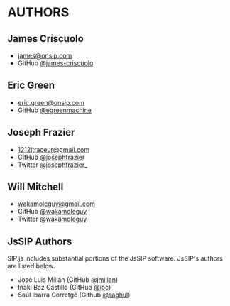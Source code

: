 # AUTHORS

## James Criscuolo

* <james@onsip.com>
* GitHub [@james-criscuolo](https://github.com/james-criscuolo)

## Eric Green

* <eric.green@onsip.com>
* GitHub [@egreenmachine](https://github.com/egreenmachine)

## Joseph Frazier

* <1212jtraceur@gmail.com>
* GitHub [@josephfrazier](https://github.com/josephfrazier)
* Twitter [@josephfrazier_](https://twitter.com/josephfrazier_)

## Will Mitchell

* <wakamoleguy@gmail.com>
* GitHub [@wakamoleguy](https://github.com/wakamoleguy)
* Twitter [@wakamoleguy](https://twitter.com/wakamoleguy)

## JsSIP Authors

SIP.js includes substantial portions of the JsSIP software.  JsSIP's authors are listed below.

* José Luis Millán (GitHub [@jmillan](https://github.com/jmillan))
* Iñaki Baz Castillo (GitHub [@ibc](https://github.com/ibc))
* Saúl Ibarra Corretgé (Github [@saghul](https://github.com/saghul))
